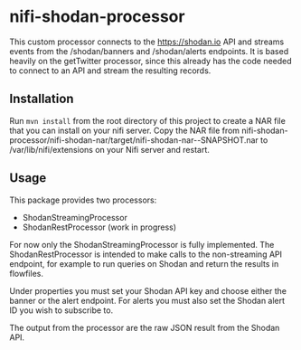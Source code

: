 # nifi-shodan-processor
This custom processor connects to the https://shodan.io API and streams events from the /shodan/banners and
/shodan/alerts endpoints. It is based heavily on the getTwitter processor, since this already has the code
needed to connect to an API and stream the resulting records.

## Installation
Run `mvn install` from the root directory of this project to create a NAR file that you can install on your nifi
server. Copy the NAR file from nifi-shodan-processor/nifi-shodan-nar/target/nifi-shodan-nar-<version>-SNAPSHOT.nar
to /var/lib/nifi/extensions on your Nifi server and restart.

## Usage

This package provides two processors:
- ShodanStreamingProcessor
- ShodanRestProcessor (work in progress)

For now only the ShodanStreamingProcessor is fully implemented. The ShodanRestProcessor is intended to make calls
to the non-streaming API endpoint, for example to run queries on Shodan and return the results in flowfiles.

Under properties you must set your Shodan API key and choose either the banner or the alert endpoint. For alerts
you must also set the Shodan alert ID you wish to subscribe to.

The output from the processor are the raw JSON result from the Shodan API. 
